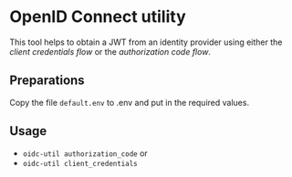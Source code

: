 # OpenID Connect utility

This tool helps to obtain a JWT from an identity provider using either the _client credentials flow_ or the _authorization code flow_.

## Preparations

Copy the file `default.env` to .env and put in the required values.

## Usage

* `oidc-util authorization_code` or
* `oidc-util client_credentials`
